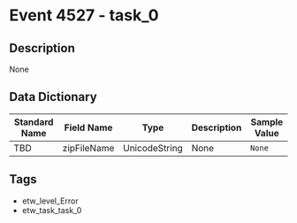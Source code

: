 # Event 4527 - task_0

## Description
None

## Data Dictionary
|Standard Name|Field Name|Type|Description|Sample Value|
|---|---|---|---|---|
|TBD|zipFileName|UnicodeString|None|`None`|

## Tags
* etw_level_Error
* etw_task_task_0